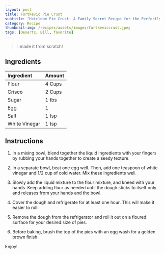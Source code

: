 ```yaml
---
layout: post
title: Furtkevic Pie Crust
subtitle: "Heirloom Pie Crust: A Family Secret Recipe for the Perfectly flaky crust"
category: Recipe
thumbnail-img: /recipes/assets/images/furtkeviccrust.jpeg
tags: [Deserts, Bill, favorite]
---
```


> I made it from scratch!

## Ingredients

| Ingredient | Amount|
| :------ |:--- |
| Flour | 4 Cups |
| Crisco | 2 Cups |
| Sugar | 1 tbs |
| Egg | 1 |
| Salt | 1 tsp |
| White Vinegar | 1 tsp |

## Instructions

1. In a mixing bowl, blend together the liquid ingredients with your fingers by rubbing your hands together to create a seedy texture.

2. In a separate bowl, beat one egg well. Then, add one teaspoon of white vinegar and 1/2 cup of cold water. Mix these ingredients well.

3. Slowly add the liquid mixture to the flour mixture, and kneed with your hands. Keep adding flour as needed until the dough sticks to itself only and releases from your hands and the bowl.

4. Cover the dough and refrigerate for at least one hour. This will make it easier to roll.

5. Remove the dough from the refrigerator and roll it out on a floured surface for your desired size of pies.

6. Before baking, brush the top of the pies with an egg wash for a golden brown finish.

Enjoy!
